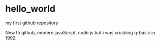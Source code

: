 # hello_world
my first github repository


New to github, modern javaScript, node.js but i was crushing q-basic in 1992.
